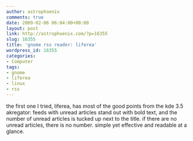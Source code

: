 ```yaml
---
author: astrophoenix
comments: true
date: 2009-02-06 06:04:00+00:00
layout: post
link: http://astrophoenix.com/?p=16355
slug: 16355
title: 'gnome rss reader: liferea'
wordpress_id: 16355
categories:
- Computer
tags:
- gnome
- liferea
- linux
- rss
---
```


the first one I tried, liferea, has most of the good points from the kde 3.5 akregator: feeds with unread articles stand out with bold text, and the number of unread articles is tucked up next to the title. if there are no unread articles, there is no number. simple yet effective and readable at a glance.
